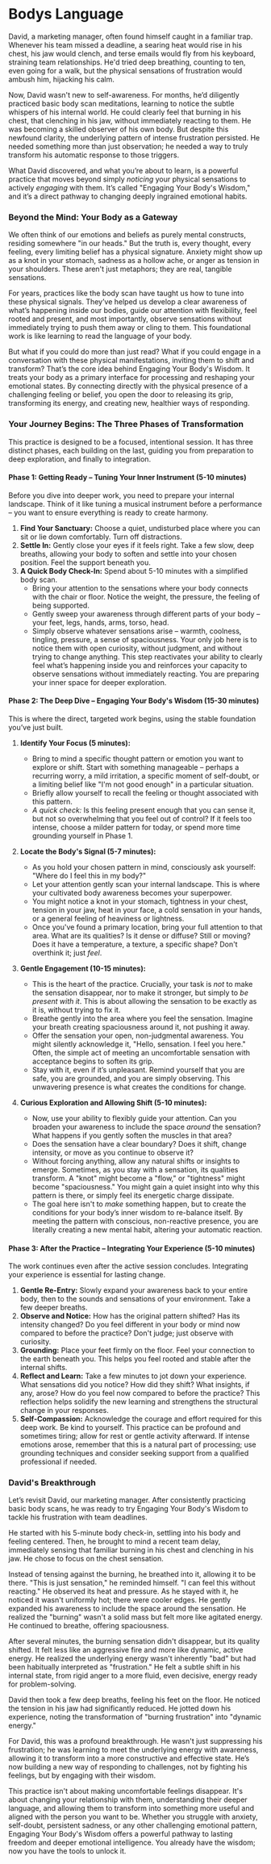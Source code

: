 # Bodys Language

David, a marketing manager, often found himself caught in a familiar trap. Whenever his team missed a deadline, a searing heat would rise in his chest, his jaw would clench, and terse emails would fly from his keyboard, straining team relationships. He'd tried deep breathing, counting to ten, even going for a walk, but the physical sensations of frustration would ambush him, hijacking his calm.

Now, David wasn't new to self-awareness. For months, he’d diligently practiced basic body scan meditations, learning to notice the subtle whispers of his internal world. He could clearly feel that burning in his chest, that clenching in his jaw, without immediately reacting to them. He was becoming a skilled observer of his own body. But despite this newfound clarity, the underlying pattern of intense frustration persisted. He needed something more than just observation; he needed a way to truly transform his automatic response to those triggers.

What David discovered, and what you’re about to learn, is a powerful practice that moves beyond simply *noticing* your physical sensations to actively *engaging* with them. It’s called "Engaging Your Body's Wisdom," and it’s a direct pathway to changing deeply ingrained emotional habits.

### Beyond the Mind: Your Body as a Gateway

We often think of our emotions and beliefs as purely mental constructs, residing somewhere "in our heads." But the truth is, every thought, every feeling, every limiting belief has a physical signature. Anxiety might show up as a knot in your stomach, sadness as a hollow ache, or anger as tension in your shoulders. These aren't just metaphors; they are real, tangible sensations.

For years, practices like the body scan have taught us how to tune into these physical signals. They’ve helped us develop a clear awareness of what’s happening inside our bodies, guide our attention with flexibility, feel rooted and present, and most importantly, observe sensations without immediately trying to push them away or cling to them. This foundational work is like learning to read the language of your body.

But what if you could do more than just read? What if you could engage in a conversation with these physical manifestations, inviting them to shift and transform? That’s the core idea behind Engaging Your Body's Wisdom. It treats your body as a primary interface for processing and reshaping your emotional states. By connecting directly with the physical presence of a challenging feeling or belief, you open the door to releasing its grip, transforming its energy, and creating new, healthier ways of responding.

### Your Journey Begins: The Three Phases of Transformation

This practice is designed to be a focused, intentional session. It has three distinct phases, each building on the last, guiding you from preparation to deep exploration, and finally to integration.

#### Phase 1: Getting Ready – Tuning Your Inner Instrument (5-10 minutes)

Before you dive into deeper work, you need to prepare your internal landscape. Think of it like tuning a musical instrument before a performance – you want to ensure everything is ready to create harmony.

1.  **Find Your Sanctuary:** Choose a quiet, undisturbed place where you can sit or lie down comfortably. Turn off distractions.
2.  **Settle In:** Gently close your eyes if it feels right. Take a few slow, deep breaths, allowing your body to soften and settle into your chosen position. Feel the support beneath you.
3.  **A Quick Body Check-In:** Spend about 5-10 minutes with a simplified body scan.
    *   Bring your attention to the sensations where your body connects with the chair or floor. Notice the weight, the pressure, the feeling of being supported.
    *   Gently sweep your awareness through different parts of your body – your feet, legs, hands, arms, torso, head.
    *   Simply observe whatever sensations arise – warmth, coolness, tingling, pressure, a sense of spaciousness. Your only job here is to notice them with open curiosity, without judgment, and without trying to change anything. This step reactivates your ability to clearly feel what’s happening inside you and reinforces your capacity to observe sensations without immediately reacting. You are preparing your inner space for deeper exploration.

#### Phase 2: The Deep Dive – Engaging Your Body's Wisdom (15-30 minutes)

This is where the direct, targeted work begins, using the stable foundation you’ve just built.

1.  **Identify Your Focus (5 minutes):**
    *   Bring to mind a specific thought pattern or emotion you want to explore or shift. Start with something manageable – perhaps a recurring worry, a mild irritation, a specific moment of self-doubt, or a limiting belief like "I'm not good enough" in a particular situation.
    *   Briefly allow yourself to recall the feeling or thought associated with this pattern.
    *   *A quick check:* Is this feeling present enough that you can sense it, but not so overwhelming that you feel out of control? If it feels too intense, choose a milder pattern for today, or spend more time grounding yourself in Phase 1.

2.  **Locate the Body's Signal (5-7 minutes):**
    *   As you hold your chosen pattern in mind, consciously ask yourself: "Where do I feel this in my body?"
    *   Let your attention gently scan your internal landscape. This is where your cultivated body awareness becomes your superpower.
    *   You might notice a knot in your stomach, tightness in your chest, tension in your jaw, heat in your face, a cold sensation in your hands, or a general feeling of heaviness or lightness.
    *   Once you've found a primary location, bring your full attention to that area. What are its qualities? Is it dense or diffuse? Still or moving? Does it have a temperature, a texture, a specific shape? Don't overthink it; just *feel*.

3.  **Gentle Engagement (10-15 minutes):**
    *   This is the heart of the practice. Crucially, your task is *not* to make the sensation disappear, nor to make it stronger, but simply to *be present with it*. This is about allowing the sensation to be exactly as it is, without trying to fix it.
    *   Breathe gently into the area where you feel the sensation. Imagine your breath creating spaciousness around it, not pushing it away.
    *   Offer the sensation your open, non-judgmental awareness. You might silently acknowledge it, "Hello, sensation. I feel you here." Often, the simple act of meeting an uncomfortable sensation with acceptance begins to soften its grip.
    *   Stay with it, even if it’s unpleasant. Remind yourself that you are safe, you are grounded, and you are simply observing. This unwavering presence is what creates the conditions for change.

4.  **Curious Exploration and Allowing Shift (5-10 minutes):**
    *   Now, use your ability to flexibly guide your attention. Can you broaden your awareness to include the space *around* the sensation? What happens if you gently soften the muscles in that area?
    *   Does the sensation have a clear boundary? Does it shift, change intensity, or move as you continue to observe it?
    *   Without forcing anything, allow any natural shifts or insights to emerge. Sometimes, as you stay with a sensation, its qualities transform. A "knot" might become a "flow," or "tightness" might become "spaciousness." You might gain a quiet insight into why this pattern is there, or simply feel its energetic charge dissipate.
    *   The goal here isn't to *make* something happen, but to create the conditions for your body’s inner wisdom to re-balance itself. By meeting the pattern with conscious, non-reactive presence, you are literally creating a new mental habit, altering your automatic reaction.

#### Phase 3: After the Practice – Integrating Your Experience (5-10 minutes)

The work continues even after the active session concludes. Integrating your experience is essential for lasting change.

1.  **Gentle Re-Entry:** Slowly expand your awareness back to your entire body, then to the sounds and sensations of your environment. Take a few deeper breaths.
2.  **Observe and Notice:** How has the original pattern shifted? Has its intensity changed? Do you feel different in your body or mind now compared to before the practice? Don't judge; just observe with curiosity.
3.  **Grounding:** Place your feet firmly on the floor. Feel your connection to the earth beneath you. This helps you feel rooted and stable after the internal shifts.
4.  **Reflect and Learn:** Take a few minutes to jot down your experience. What sensations did you notice? How did they shift? What insights, if any, arose? How do you feel now compared to before the practice? This reflection helps solidify the new learning and strengthens the structural change in your responses.
5.  **Self-Compassion:** Acknowledge the courage and effort required for this deep work. Be kind to yourself. This practice can be profound and sometimes tiring; allow for rest or gentle activity afterward. If intense emotions arose, remember that this is a natural part of processing; use grounding techniques and consider seeking support from a qualified professional if needed.

### David's Breakthrough

Let’s revisit David, our marketing manager. After consistently practicing basic body scans, he was ready to try Engaging Your Body's Wisdom to tackle his frustration with team deadlines.

He started with his 5-minute body check-in, settling into his body and feeling centered. Then, he brought to mind a recent team delay, immediately sensing that familiar burning in his chest and clenching in his jaw. He chose to focus on the chest sensation.

Instead of tensing against the burning, he breathed into it, allowing it to be there. "This is just sensation," he reminded himself. "I can feel this without reacting." He observed its heat and pressure. As he stayed with it, he noticed it wasn't uniformly hot; there were cooler edges. He gently expanded his awareness to include the space around the sensation. He realized the "burning" wasn't a solid mass but felt more like agitated energy. He continued to breathe, offering spaciousness.

After several minutes, the burning sensation didn't disappear, but its quality shifted. It felt less like an aggressive fire and more like dynamic, active energy. He realized the underlying energy wasn't inherently "bad" but had been habitually interpreted as "frustration." He felt a subtle shift in his internal state, from rigid anger to a more fluid, even decisive, energy ready for problem-solving.

David then took a few deep breaths, feeling his feet on the floor. He noticed the tension in his jaw had significantly reduced. He jotted down his experience, noting the transformation of "burning frustration" into "dynamic energy."

For David, this was a profound breakthrough. He wasn't just suppressing his frustration; he was learning to meet the underlying energy with awareness, allowing it to transform into a more constructive and effective state. He’s now building a new way of responding to challenges, not by fighting his feelings, but by engaging with their wisdom.

This practice isn't about making uncomfortable feelings disappear. It's about changing your relationship with them, understanding their deeper language, and allowing them to transform into something more useful and aligned with the person you want to be. Whether you struggle with anxiety, self-doubt, persistent sadness, or any other challenging emotional pattern, Engaging Your Body's Wisdom offers a powerful pathway to lasting freedom and deeper emotional intelligence. You already have the wisdom; now you have the tools to unlock it.